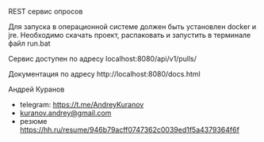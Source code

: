 REST сервис опросов 

Для запуска в операционной системе должен быть установлен docker и jre.
Необходимо скачать проект, распаковать и запустить в терминале файл run.bat

Сервис доступен по адресу localhost:8080/api/v1/pulls/ 

Документация по адресу http://localhost:8080/docs.html

Андрей Куранов 
- telegram: https://t.me/AndreyKuranov
- kuranov.andrey@gmail.com
- резюме https://hh.ru/resume/946b79acff0747362c0039ed1f5a4379364f6f